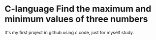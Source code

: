 # C-language Find the maximum and minimum values of three numbers
It's my first project in github using c code, just for myself study.

